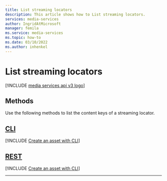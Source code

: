 ```yaml
---
title: List streaming locators
description: This article shows how to List streaming locators.
services: media-services
author: IngridAtMicrosoft
manager: femila 
ms.service: media-services
ms.topic: how-to
ms.date: 03/10/2022
ms.author: inhenkel
---
```


# List streaming locators

[!INCLUDE [media services api v3 logo](./includes/v3-hr.md)]

## Methods

Use the following methods to list the content keys of a streaming locator.

## [CLI](#tab/cli/)

[!INCLUDE [Create an asset with CLI](./includes/task-list-streaming-locator-cli.md)]

## [REST](#tab/rest/)

[!INCLUDE [Create an asset with CLI](./includes/task-list-streaming-locator-rest.md)]

---
